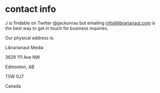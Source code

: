 # contact info

J is findable on Twitter @jjackunrau but emailing info@librarianaut.com is the best way to get in touch for business inquiries.

Our physical address is:

Librarianaut Media

3629 111 Ave NW

Edmonton, AB

T5W 0J7

Canada
